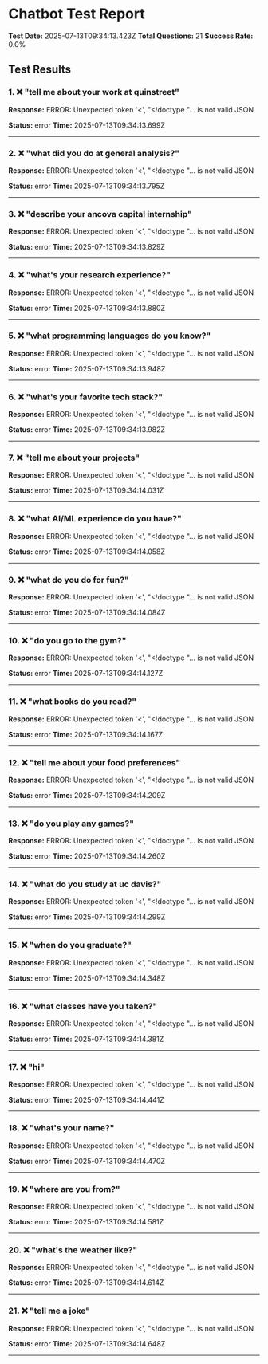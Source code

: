 # Chatbot Test Report

**Test Date:** 2025-07-13T09:34:13.423Z
**Total Questions:** 21
**Success Rate:** 0.0%

## Test Results

### 1. ❌ "tell me about your work at quinstreet"

**Response:** ERROR: Unexpected token '<', "<!doctype "... is not valid JSON

**Status:** error
**Time:** 2025-07-13T09:34:13.699Z

---

### 2. ❌ "what did you do at general analysis?"

**Response:** ERROR: Unexpected token '<', "<!doctype "... is not valid JSON

**Status:** error
**Time:** 2025-07-13T09:34:13.795Z

---

### 3. ❌ "describe your ancova capital internship"

**Response:** ERROR: Unexpected token '<', "<!doctype "... is not valid JSON

**Status:** error
**Time:** 2025-07-13T09:34:13.829Z

---

### 4. ❌ "what's your research experience?"

**Response:** ERROR: Unexpected token '<', "<!doctype "... is not valid JSON

**Status:** error
**Time:** 2025-07-13T09:34:13.880Z

---

### 5. ❌ "what programming languages do you know?"

**Response:** ERROR: Unexpected token '<', "<!doctype "... is not valid JSON

**Status:** error
**Time:** 2025-07-13T09:34:13.948Z

---

### 6. ❌ "what's your favorite tech stack?"

**Response:** ERROR: Unexpected token '<', "<!doctype "... is not valid JSON

**Status:** error
**Time:** 2025-07-13T09:34:13.982Z

---

### 7. ❌ "tell me about your projects"

**Response:** ERROR: Unexpected token '<', "<!doctype "... is not valid JSON

**Status:** error
**Time:** 2025-07-13T09:34:14.031Z

---

### 8. ❌ "what AI/ML experience do you have?"

**Response:** ERROR: Unexpected token '<', "<!doctype "... is not valid JSON

**Status:** error
**Time:** 2025-07-13T09:34:14.058Z

---

### 9. ❌ "what do you do for fun?"

**Response:** ERROR: Unexpected token '<', "<!doctype "... is not valid JSON

**Status:** error
**Time:** 2025-07-13T09:34:14.084Z

---

### 10. ❌ "do you go to the gym?"

**Response:** ERROR: Unexpected token '<', "<!doctype "... is not valid JSON

**Status:** error
**Time:** 2025-07-13T09:34:14.127Z

---

### 11. ❌ "what books do you read?"

**Response:** ERROR: Unexpected token '<', "<!doctype "... is not valid JSON

**Status:** error
**Time:** 2025-07-13T09:34:14.167Z

---

### 12. ❌ "tell me about your food preferences"

**Response:** ERROR: Unexpected token '<', "<!doctype "... is not valid JSON

**Status:** error
**Time:** 2025-07-13T09:34:14.209Z

---

### 13. ❌ "do you play any games?"

**Response:** ERROR: Unexpected token '<', "<!doctype "... is not valid JSON

**Status:** error
**Time:** 2025-07-13T09:34:14.260Z

---

### 14. ❌ "what do you study at uc davis?"

**Response:** ERROR: Unexpected token '<', "<!doctype "... is not valid JSON

**Status:** error
**Time:** 2025-07-13T09:34:14.299Z

---

### 15. ❌ "when do you graduate?"

**Response:** ERROR: Unexpected token '<', "<!doctype "... is not valid JSON

**Status:** error
**Time:** 2025-07-13T09:34:14.348Z

---

### 16. ❌ "what classes have you taken?"

**Response:** ERROR: Unexpected token '<', "<!doctype "... is not valid JSON

**Status:** error
**Time:** 2025-07-13T09:34:14.381Z

---

### 17. ❌ "hi"

**Response:** ERROR: Unexpected token '<', "<!doctype "... is not valid JSON

**Status:** error
**Time:** 2025-07-13T09:34:14.441Z

---

### 18. ❌ "what's your name?"

**Response:** ERROR: Unexpected token '<', "<!doctype "... is not valid JSON

**Status:** error
**Time:** 2025-07-13T09:34:14.470Z

---

### 19. ❌ "where are you from?"

**Response:** ERROR: Unexpected token '<', "<!doctype "... is not valid JSON

**Status:** error
**Time:** 2025-07-13T09:34:14.581Z

---

### 20. ❌ "what's the weather like?"

**Response:** ERROR: Unexpected token '<', "<!doctype "... is not valid JSON

**Status:** error
**Time:** 2025-07-13T09:34:14.614Z

---

### 21. ❌ "tell me a joke"

**Response:** ERROR: Unexpected token '<', "<!doctype "... is not valid JSON

**Status:** error
**Time:** 2025-07-13T09:34:14.648Z

---

